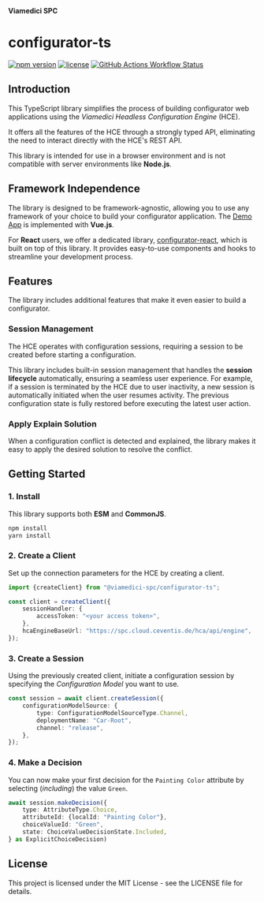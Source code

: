 <div >
  <strong>Viamedici SPC</strong>
</div>

# configurator-ts

[![npm version](https://img.shields.io/npm/v/@viamedici-spc/configurator-ts)](https://www.npmjs.com/package/@viamedici-spc/configurator-ts)
[![license](https://img.shields.io/npm/l/@viamedici-spc/configurator-ts)](https://github.com/viamedici-spc/configurator-ts/blob/main/LICENSE)
[![GitHub Actions Workflow Status](https://img.shields.io/github/actions/workflow/status/viamedici-spc/configurator-ts/main.yml?branch=main)](https://github.com/viamedici-spc/configurator-ts/actions/workflows/main.yml?query=branch%3Amain)

## Introduction

This TypeScript library simplifies the process of building configurator web applications using the _Viamedici Headless
Configuration Engine_ (HCE).

It offers all the features of the HCE through a strongly typed API, eliminating the need to
interact directly with the HCE's REST API.

This library is intended for use in a browser environment and is not compatible with server environments like **Node.js**.

## Framework Independence

The library is designed to be framework-agnostic, allowing you to use any framework of your choice to build your
configurator application. The [Demo App](https://github.com/viamedici-spc/configurator-ts-demo) is implemented with
**Vue.js**.

For **React** users, we offer a dedicated
library, [configurator-react](https://github.com/viamedici-spc/configurator-react), which is built on top of this
library. It provides easy-to-use components and hooks to streamline your development process.

## Features

The library includes additional features that make it even easier to build a configurator.

### Session Management

The HCE operates with configuration sessions, requiring a session to be created before starting a configuration.

This library includes built-in session management that handles the **session lifecycle** automatically, ensuring a
seamless user experience. For example, if a session is terminated by the HCE due to user inactivity, a new session is
automatically initiated when the user resumes activity. The previous configuration state is fully restored before
executing the latest user action.

### Apply Explain Solution

When a configuration conflict is detected and explained, the library makes it easy to apply the desired solution to
resolve the conflict.

## Getting Started

### 1. Install
This library supports both **ESM** and **CommonJS**.

   ```bash
   npm install
   yarn install
   ```

### 2. Create a Client
Set up the connection parameters for the HCE by creating a client.

```typescript
import {createClient} from "@viamedici-spc/configurator-ts";

const client = createClient({
    sessionHandler: {
        accessToken: "<your access token>",
    },
    hcaEngineBaseUrl: "https://spc.cloud.ceventis.de/hca/api/engine",
});
```

### 3. Create a Session
Using the previously created client, initiate a configuration session by specifying the _Configuration Model_ you want to use.

```typescript
const session = await client.createSession({
    configurationModelSource: {
        type: ConfigurationModelSourceType.Channel,
        deploymentName: "Car-Root",
        channel: "release",
    },
});
```

### 4. Make a Decision
You can now make your first decision for the `Painting Color` attribute by selecting (_including_) the value `Green`.

```typescript
await session.makeDecision({
    type: AttributeType.Choice,
    attributeId: {localId: "Painting Color"},
    choiceValueId: "Green",
    state: ChoiceValueDecisionState.Included,
} as ExplicitChoiceDecision)
```

## License

This project is licensed under the MIT License - see the LICENSE file for details.